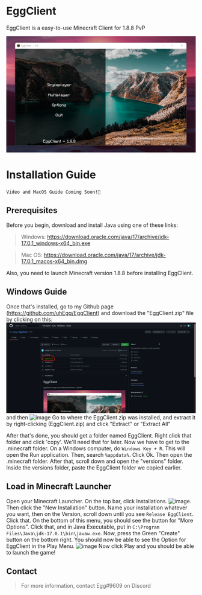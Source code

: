 # EggClient

EggClient is a easy-to-use Minecraft Client for 1.8.8 PvP

![The Main Menu](https://raw.githubusercontent.com/uhEgg/EggClient/main/eggclient%201.png)

# Installation Guide
`Video and MacOS Guide Coming Soon!🎥`

## Prerequisites
Before you begin, download and install Java using one of these links:
> Windows: https://download.oracle.com/java/17/archive/jdk-17.0.1_windows-x64_bin.exe

> Mac OS: https://download.oracle.com/java/17/archive/jdk-17.0.1_macos-x64_bin.dmg

Also, you need to launch Minecraft version 1.8.8 before installing EggClient.

## Windows Guide

Once that's installed, go to my Github page (https://github.com/uhEgg/EggClient) and download the "EggClient.zip" file by clicking on this: 
![Github Site](https://raw.githubusercontent.com/uhEgg/EggClient/main/github%20download.png)
and then ![image](https://user-images.githubusercontent.com/92561247/153733785-a0dbc45f-f708-467f-8b92-93d9af9aa4f0.png)
Go to where the EggClient.zip was installed, and extract it by right-clicking (EggClient.zip) and click "Extract" or "Extract All"

After that's done, you should get a folder named EggClient. Right click that folder and click 'copy'. We'll need that for later. Now we have to get to the .minecraft folder. On a Windows computer, do `Windows Key + R`. This will open 
the Run application. Then, search `%appdata%`. Click Ok. Then open the .minecraft folder. After that, scroll down and open the "versions" folder. Inside the versions folder, paste the EggClient folder we copied earlier.
## Load in Minecraft Launcher
Open your Minecraft Launcher. On the top bar, click Installations. ![image](https://user-images.githubusercontent.com/92561247/153734002-7d544533-96f8-4a93-b8b7-2adc482ac3c5.png). Then click the "New Installation" button. Name your installation whatever you want, then on the Version, scroll down until you see `Release EggClient`. Click that. On the bottom of this menu, you should see the button for "More Options". Click that, and in Java Executable, put in `C:\Program Files\Java\jdk-17.0.1\bin\javaw.exe`. Now, press the Green "Create" button on the bottom right. You should now be able to see the Option for EggClient in the Play Menu. ![image](https://user-images.githubusercontent.com/92561247/153734116-a5dc5943-2a72-45fd-ab20-7e81d7cc0961.png) Now click Play and you should be able to launch the game!

## Contact
> For more information, contact Egg#9609 on Discord
